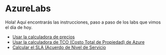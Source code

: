 # AzureLabs

Hola! Aquí encontrarás las instrucciones, paso a paso de los labs que vimos el día de hoy.

* [Usar la calculadora de precios](https://github.com/FernandaOchoa/AzureLabs/blob/main/Usar%20la%20calculadora%20de%20precios.md)
* [Usar la calculadora de TCO (Costo Total de Propiedad) de Azure](https://github.com/FernandaOchoa/AzureLabs/blob/main/Usar%20la%20calculadora%20de%20TCO%20de%20Azure.md)
* [Calcular el SLA (Acuerdo de Nivel de Servicio](https://github.com/FernandaOchoa/AzureLabs/blob/main/Calcular%20acuerdos%20de%20nivel%20de%20servicio%20compuestos.md)

